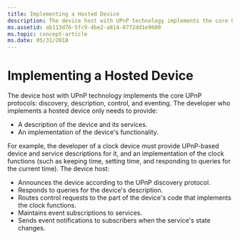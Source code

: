 ```yaml
---
title: Implementing a Hosted Device
description: The device host with UPnP technology implements the core UPnP protocols discovery, description, control, and eventing.
ms.assetid: ab113d76-5fc9-4be2-a814-8772dd1e9600
ms.topic: concept-article
ms.date: 05/31/2018
---
```


# Implementing a Hosted Device

The device host with UPnP technology implements the core UPnP protocols: discovery, description, control, and eventing. The developer who implements a hosted device only needs to provide:

-   A description of the device and its services.
-   An implementation of the device's functionality.

For example, the developer of a clock device must provide UPnP-based device and service descriptions for it, and an implementation of the clock functions (such as keeping time, setting time, and responding to queries for the current time). The device host:

-   Announces the device according to the UPnP discovery protocol.
-   Responds to queries for the device's description.
-   Routes control requests to the part of the device's code that implements the clock functions.
-   Maintains event subscriptions to services.
-   Sends event notifications to subscribers when the service's state changes.

 

 




